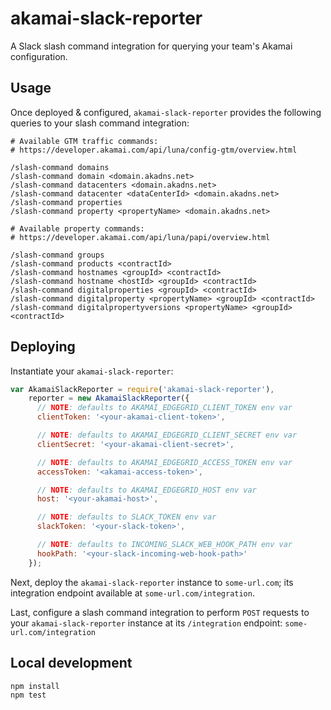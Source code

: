 # akamai-slack-reporter

A Slack slash command integration for querying your team's Akamai configuration.

## Usage

Once deployed & configured, `akamai-slack-reporter` provides the following queries to your slash command integration:

```
# Available GTM traffic commands:
# https://developer.akamai.com/api/luna/config-gtm/overview.html

/slash-command domains
/slash-command domain <domain.akadns.net>
/slash-command datacenters <domain.akadns.net>
/slash-command datacenter <dataCenterId> <domain.akadns.net>
/slash-command properties
/slash-command property <propertyName> <domain.akadns.net>

# Available property commands:
# https://developer.akamai.com/api/luna/papi/overview.html

/slash-command groups
/slash-command products <contractId>
/slash-command hostnames <groupId> <contractId>
/slash-command hostname <hostId> <groupId> <contractId>
/slash-command digitalproperties <groupId> <contractId>
/slash-command digitalproperty <propertyName> <groupId> <contractId>
/slash-command digitalpropertyversions <propertyName> <groupId> <contractId>
```

## Deploying

Instantiate your `akamai-slack-reporter`:

```javascript
var AkamaiSlackReporter = require('akamai-slack-reporter'),
    reporter = new AkamaiSlackReporter({
      // NOTE: defaults to AKAMAI_EDGEGRID_CLIENT_TOKEN env var
      clientToken: '<your-akamai-client-token>',

      // NOTE: defaults to AKAMAI_EDGEGRID_CLIENT_SECRET env var
      clientSecret: '<your-akamai-client-secret>',

      // NOTE: defaults to AKAMAI_EDGEGRID_ACCESS_TOKEN env var
      accessToken: '<akamai-access-token>',

      // NOTE: defaults to AKAMAI_EDGEGRID_HOST env var
      host: '<your-akamai-host>',

      // NOTE: defaults to SLACK_TOKEN env var
      slackToken: '<your-slack-token>',

      // NOTE: defaults to INCOMING_SLACK_WEB_HOOK_PATH env var
      hookPath: '<your-slack-incoming-web-hook-path>'
    });
```

Next, deploy the `akamai-slack-reporter` instance to `some-url.com`; its integration endpoint available
at `some-url.com/integration`.

Last, configure a slash command integration to perform `POST` requests to your `akamai-slack-reporter` instance
at its `/integration` endpoint: `some-url.com/integration`

## Local development

```
npm install
npm test
```
